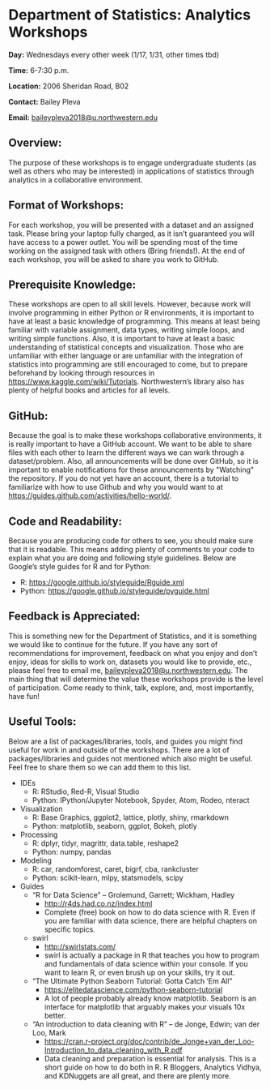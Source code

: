 # Department of Statistics: Analytics Workshops

**Day:**  Wednesdays every other week (1/17, 1/31, other times tbd)

**Time:**  6-7:30 p.m.

**Location:**  2006 Sheridan Road, B02

**Contact:**  Bailey Pleva

**Email:**  baileypleva2018@u.northwestern.edu

## **Overview:**
The purpose of these workshops is to engage undergraduate students (as well as others who may be interested)
in applications of statistics through analytics in a collaborative environment.

## **Format of Workshops:**
For each workshop, you will be presented with a dataset and an assigned task. Please bring your laptop fully
charged, as it isn’t guaranteed you will have access to a power outlet. You will be spending most of the time
working on the assigned task with others (Bring friends!). At the end of each workshop, you will be asked to
share you work to GitHub.

## **Prerequisite Knowledge:**
These workshops are open to all skill levels. However, because work will involve programming in either Python
or R environments, it is important to have at least a basic knowledge of programming. This means at least
being familiar with variable assignment, data types, writing simple loops, and writing simple functions. Also,
it is important to have at least a basic understanding of statistical concepts and visualization. Those who are
unfamiliar with either language or are unfamiliar with the integration of statistics into programming are still
encouraged to come, but to prepare beforehand by looking through resources in https://www.kaggle.com/wiki/Tutorials.
Northwestern’s library also has plenty of helpful books and articles for all levels.

## **GitHub:**
Because the goal is to make these workshops collaborative environments, it is really important to have a GitHub
account. We want to be able to share files with each other to learn the different ways we can work through a
dataset/problem. Also, all announcements will be done over GitHub, so it is important to enable notifications for
these announcements by "Watching" the repository. If you do not yet have an account, there is a tutorial to familiarize
with how to use Github and why you would want to at https://guides.github.com/activities/hello-world/.

## **Code and Readability:**
Because you are producing code for others to see, you should make sure that it is readable. This means adding plenty
of comments to your code to explain what you are doing and following style guidelines. Below are Google’s style guides
for R and for Python:
* R:	https://google.github.io/styleguide/Rguide.xml 
* Python:	https://google.github.io/styleguide/pyguide.html 

## **Feedback is Appreciated:**
This is something new for the Department of Statistics, and it is something we would like to continue for the future. If
you have any sort of recommendations for improvement, feedback on what you enjoy and don’t enjoy, ideas for skills to work
on, datasets you would like to provide, etc., please feel free to email me, baileypleva2018@u.northwestern.edu. The main
thing that will determine the value these workshops provide is the level of participation. Come ready to think, talk,
explore, and, most importantly, have fun!

## **Useful Tools:**
Below are a list of packages/libraries, tools, and guides you might find useful for work in and outside of the
workshops. There are a lot of packages/libraries and guides not mentioned which also might be useful. Feel free to share
them so we can add them to this list.
* IDEs
  * R:	RStudio, Red-R, Visual Studio
  * Python:	IPython/Jupyter Notebook, Spyder, Atom, Rodeo, nteract
* Visualization
  * R:	Base Graphics, ggplot2, lattice, plotly, shiny, rmarkdown
  * Python:	matplotlib, seaborn, ggplot, Bokeh, plotly
* Processing
  * R:	dplyr, tidyr, magrittr, data.table, reshape2
  * Python:	numpy, pandas
* Modeling
  * R:	car, randomforest, caret, bigrf, cba, rankcluster
  * Python:	scikit-learn, mlpy, statsmodels, scipy
* Guides
  * “R for Data Science” – Grolemund, Garrett; Wickham, Hadley
    * http://r4ds.had.co.nz/index.html
    * Complete (free) book on how to do data science with R. Even if you are familiar with data science, there are
    helpful chapters on specific topics.
  * swirl
    * http://swirlstats.com/
    * swirl is actually a package in R that teaches you how to program and fundamentals of data science within your
    console. If you want to learn R, or even brush up on your skills, try it out.
  * “The Ultimate Python Seaborn Tutorial: Gotta Catch ‘Em All”
    * https://elitedatascience.com/python-seaborn-tutorial
    * A lot of people probably already know matplotlib. Seaborn is an interface for matplotlib that arguably makes your
    visuals 10x better.
  * “An introduction to data cleaning with R” – de Jonge, Edwin; van der Loo, Mark
    * https://cran.r-project.org/doc/contrib/de_Jonge+van_der_Loo-Introduction_to_data_cleaning_with_R.pdf
    * Data cleaning and preparation is essential for analysis. This is a short guide on how to do both in R. R Bloggers,
    Analytics Vidhya, and KDNuggets are all great, and there are plenty more.
